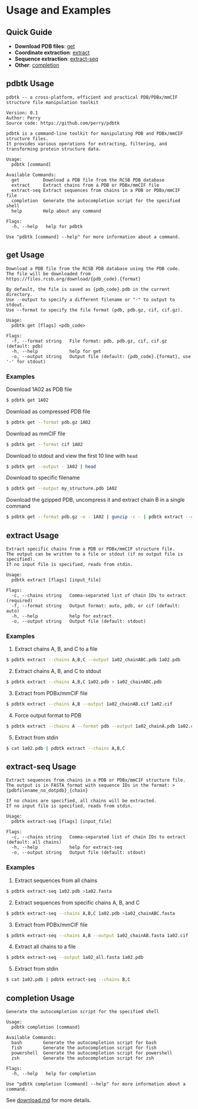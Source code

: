 # Usage and Examples

## Quick Guide

- **Download PDB files**: [get](#get-usage)
- **Coordinate extraction**: [extract](#extract-usage)
- **Sequence extraction**: [extract-seq](#extract-seq-usage)
- **Other**: [completion](#completion-usage)

## pdbtk Usage

```text
pdbtk -- a cross-platform, efficient and practical PDB/PDBx/mmCIF structure file manipulation toolkit

Version: 0.1
Author: Perry
Source code: https://github.com/perry/pdbtk

pdbtk is a command-line toolkit for manipulating PDB and PDBx/mmCIF structure files.
It provides various operations for extracting, filtering, and transforming protein structure data.

Usage:
  pdbtk [command]

Available Commands:
  get         Download a PDB file from the RCSB PDB database
  extract     Extract chains from a PDB or PDBx/mmCIF file
  extract-seq Extract sequences from chains in a PDB or PDBx/mmCIF file
  completion  Generate the autocompletion script for the specified shell
  help        Help about any command

Flags:
  -h, --help   help for pdbtk

Use "pdbtk [command] --help" for more information about a command.
```

## get Usage

```text
Download a PDB file from the RCSB PDB database using the PDB code.
The file will be downloaded from https://files.rcsb.org/download/{pdb_code}.{format}

By default, the file is saved as {pdb_code}.pdb in the current directory.
Use --output to specify a different filename or "-" to output to stdout.
Use --format to specify the file format (pdb, pdb.gz, cif, cif.gz).

Usage:
  pdbtk get [flags] <pdb_code>

Flags:
  -f, --format string   File format: pdb, pdb.gz, cif, cif.gz (default: pdb)
  -h, --help            help for get
  -o, --output string   Output file (default: {pdb_code}.{format}, use '-' for stdout)
```

### Examples

Download 1A02 as PDB file
```bash
$ pdbtk get 1A02
```

Download as compressed PDB file
```bash
$ pdbtk get --format pdb.gz 1A02
```

Download as mmCIF file
```bash
$ pdbtk get --format cif 1A02
```

Download to stdout and view the first 10 line with `head`
```bash
$ pdbtk get --output - 1A02 | head
```

Download to specific filename
```bash
$ pdbtk get --output my_structure.pdb 1A02
```

Download the gzipped PDB, uncompress it and extract chain B in a single command
```bash
$ pdbtk get --format pdb.gz -o - 1A02 | gunzip -c - | pdbtk extract --chains B
```

## extract Usage

```text
Extract specific chains from a PDB or PDBx/mmCIF structure file.
The output can be written to a file or stdout (if no output file is specified).
If no input file is specified, reads from stdin.

Usage:
  pdbtk extract [flags] [input_file]

Flags:
  -c, --chains string   Comma-separated list of chain IDs to extract (required)
  -f, --format string   Output format: auto, pdb, or cif (default: auto)
  -h, --help            help for extract
  -o, --output string   Output file (default: stdout)
```

### Examples

1. Extract chains A, B, and C to a file
```bash
$ pdbtk extract --chains A,B,C --output 1a02_chainABC.pdb 1a02.pdb
```

2. Extract chains A, B, and C to stdout
```bash
$ pdbtk extract --chains A,B,C 1a02.pdb > 1a02_chainABC.pdb
```

3. Extract from PDBx/mmCIF file
```bash
$ pdbtk extract --chains A,B --output 1a02_chainAB.cif 1a02.cif
```

4. Force output format to PDB
```bash
$ pdbtk extract --chains A --format pdb --output 1a02_chainA.pdb 1a02.cif
```

5. Extract from stdin
```bash
$ cat 1a02.pdb | pdbtk extract --chains A,B,C
```

## extract-seq Usage

```text
Extract sequences from chains in a PDB or PDBx/mmCIF structure file.
The output is in FASTA format with sequence IDs in the format: >{pdbfilename_no_dotpdb}_{chain}

If no chains are specified, all chains will be extracted.
If no input file is specified, reads from stdin.

Usage:
  pdbtk extract-seq [flags] [input_file]

Flags:
  -c, --chains string   Comma-separated list of chain IDs to extract (default: all chains)
  -h, --help            help for extract-seq
  -o, --output string   Output file (default: stdout)
```

### Examples

1. Extract sequences from all chains
```bash
$ pdbtk extract-seq 1a02.pdb >1a02.fasta
```

2. Extract sequences from specific chains A, B, and C
```bash
$ pdbtk extract-seq --chains A,B,C 1a02.pdb >1a02_chainABC.fasta
```

3. Extract from PDBx/mmCIF file
```bash
$ pdbtk extract-seq --chains A,B --output 1a02_chainAB.fasta 1a02.cif
```

4. Extract all chains to a file
```bash
$ pdbtk extract-seq --output 1a02_all.fasta 1a02.pdb
```

5. Extract from stdin
```bash
$ cat 1a02.pdb | pdbtk extract-seq --chains B,C
```

## completion Usage

```text
Generate the autocompletion script for the specified shell

Usage:
  pdbtk completion [command]

Available Commands:
  bash        Generate the autocompletion script for bash
  fish        Generate the autocompletion script for fish
  powershell  Generate the autocompletion script for powershell
  zsh         Generate the autocompletion script for zsh

Flags:
  -h, --help   help for completion

Use "pdbtk completion [command] --help" for more information about a command.
```

See [download.md](download.md#shell-completion) for more details.